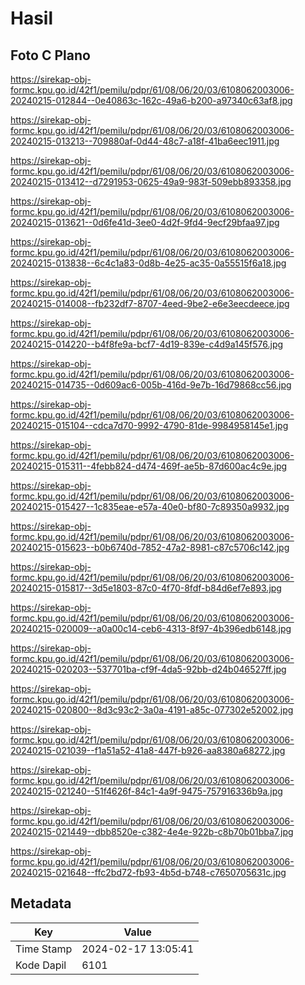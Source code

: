 # Hasil

## Foto C Plano

https://sirekap-obj-formc.kpu.go.id/42f1/pemilu/pdpr/61/08/06/20/03/6108062003006-20240215-012844--0e40863c-162c-49a6-b200-a97340c63af8.jpg

https://sirekap-obj-formc.kpu.go.id/42f1/pemilu/pdpr/61/08/06/20/03/6108062003006-20240215-013213--709880af-0d44-48c7-a18f-41ba6eec1911.jpg

https://sirekap-obj-formc.kpu.go.id/42f1/pemilu/pdpr/61/08/06/20/03/6108062003006-20240215-013412--d7291953-0625-49a9-983f-509ebb893358.jpg

https://sirekap-obj-formc.kpu.go.id/42f1/pemilu/pdpr/61/08/06/20/03/6108062003006-20240215-013621--0d6fe41d-3ee0-4d2f-9fd4-9ecf29bfaa97.jpg

https://sirekap-obj-formc.kpu.go.id/42f1/pemilu/pdpr/61/08/06/20/03/6108062003006-20240215-013838--6c4c1a83-0d8b-4e25-ac35-0a55515f6a18.jpg

https://sirekap-obj-formc.kpu.go.id/42f1/pemilu/pdpr/61/08/06/20/03/6108062003006-20240215-014008--fb232df7-8707-4eed-9be2-e6e3eecdeece.jpg

https://sirekap-obj-formc.kpu.go.id/42f1/pemilu/pdpr/61/08/06/20/03/6108062003006-20240215-014220--b4f8fe9a-bcf7-4d19-839e-c4d9a145f576.jpg

https://sirekap-obj-formc.kpu.go.id/42f1/pemilu/pdpr/61/08/06/20/03/6108062003006-20240215-014735--0d609ac6-005b-416d-9e7b-16d79868cc56.jpg

https://sirekap-obj-formc.kpu.go.id/42f1/pemilu/pdpr/61/08/06/20/03/6108062003006-20240215-015104--cdca7d70-9992-4790-81de-9984958145e1.jpg

https://sirekap-obj-formc.kpu.go.id/42f1/pemilu/pdpr/61/08/06/20/03/6108062003006-20240215-015311--4febb824-d474-469f-ae5b-87d600ac4c9e.jpg

https://sirekap-obj-formc.kpu.go.id/42f1/pemilu/pdpr/61/08/06/20/03/6108062003006-20240215-015427--1c835eae-e57a-40e0-bf80-7c89350a9932.jpg

https://sirekap-obj-formc.kpu.go.id/42f1/pemilu/pdpr/61/08/06/20/03/6108062003006-20240215-015623--b0b6740d-7852-47a2-8981-c87c5706c142.jpg

https://sirekap-obj-formc.kpu.go.id/42f1/pemilu/pdpr/61/08/06/20/03/6108062003006-20240215-015817--3d5e1803-87c0-4f70-8fdf-b84d6ef7e893.jpg

https://sirekap-obj-formc.kpu.go.id/42f1/pemilu/pdpr/61/08/06/20/03/6108062003006-20240215-020009--a0a00c14-ceb6-4313-8f97-4b396edb6148.jpg

https://sirekap-obj-formc.kpu.go.id/42f1/pemilu/pdpr/61/08/06/20/03/6108062003006-20240215-020203--537701ba-cf9f-4da5-92bb-d24b046527ff.jpg

https://sirekap-obj-formc.kpu.go.id/42f1/pemilu/pdpr/61/08/06/20/03/6108062003006-20240215-020800--8d3c93c2-3a0a-4191-a85c-077302e52002.jpg

https://sirekap-obj-formc.kpu.go.id/42f1/pemilu/pdpr/61/08/06/20/03/6108062003006-20240215-021039--f1a51a52-41a8-447f-b926-aa8380a68272.jpg

https://sirekap-obj-formc.kpu.go.id/42f1/pemilu/pdpr/61/08/06/20/03/6108062003006-20240215-021240--51f4626f-84c1-4a9f-9475-757916336b9a.jpg

https://sirekap-obj-formc.kpu.go.id/42f1/pemilu/pdpr/61/08/06/20/03/6108062003006-20240215-021449--dbb8520e-c382-4e4e-922b-c8b70b01bba7.jpg

https://sirekap-obj-formc.kpu.go.id/42f1/pemilu/pdpr/61/08/06/20/03/6108062003006-20240215-021648--ffc2bd72-fb93-4b5d-b748-c7650705631c.jpg


## Metadata

| Key        | Value               |
| ---------- | ------------------- |
| Time Stamp | 2024-02-17 13:05:41 |
| Kode Dapil | 6101                |



